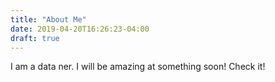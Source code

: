 ```yaml
---
title: "About Me"
date: 2019-04-20T16:26:23-04:00
draft: true
---
```

I am a data ner.  I will be amazing at something soon! Check it!
